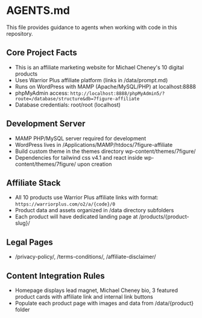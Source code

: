 # AGENTS.md

This file provides guidance to agents when working with code in this repository.

## Core Project Facts
- This is an affiliate marketing website for Michael Cheney's 10 digital products
- Uses Warrior Plus affiliate platform (links in /data/prompt.md)
- Runs on WordPress with MAMP (Apache/MySQL/PHP) at localhost:8888
- phpMyAdmin access: `http://localhost:8888/phpMyAdmin5/?route=/database/structure&db=7figure-affiliate`
- Database credentials: root/root (localhost)

## Development Server
- MAMP PHP/MySQL server required for development
- WordPress lives in /Applications/MAMP/htdocs/7figure-affiliate
- Build custom theme in the themes directory wp-content/themes/7figure/
- Dependencies for tailwind css v4.1 and react inside wp-content/themes/7figure/ upon creation

## Affiliate Stack
- All 10 products use Warrior Plus affiliate links with format: `https://warriorplus.com/o2/a/{code}/0`
- Product data and assets organized in /data directory subfolders
- Each product will have dedicated landing page at /products/{product-slug}/

## Legal Pages
- /privacy-policy/, /terms-conditions/, /affiliate-disclaimer/

## Content Integration Rules
- Homepage displays lead magnet, Michael Cheney bio, 3 featured product cards with affiliate link and internal link buttons
- Populate each product page with images and data from /data/{product} folder